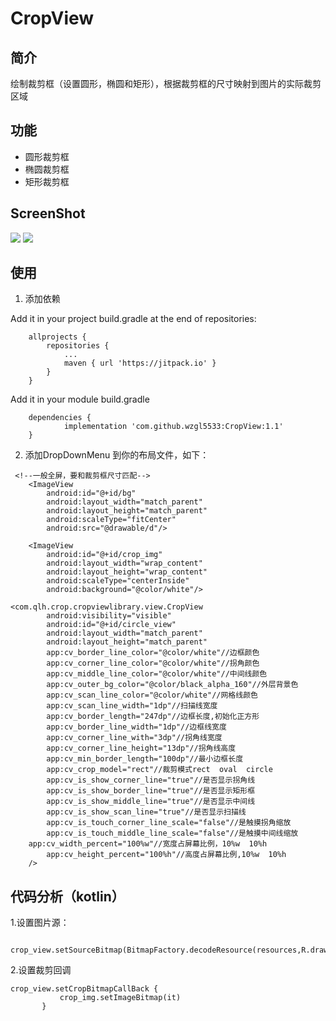# CropView

## 简介
绘制裁剪框（设置圆形，椭圆和矩形），根据裁剪框的尺寸映射到图片的实际裁剪区域

## 功能
* 圆形裁剪框
* 椭圆裁剪框
* 矩形裁剪框

## ScreenShot
![](https://github.com/wzgl5533/CropView/blob/master/screenshot/1.gif)
![](https://github.com/wzgl5533/CropView/blob/master/screenshot/2.gif)

## 使用
1. 添加依赖

Add it in your project build.gradle at the end of repositories:
```
	allprojects {
		repositories {
			...
			maven { url 'https://jitpack.io' }
		}
	}
```
Add it in your module build.gradle
```
	dependencies {
	        implementation 'com.github.wzgl5533:CropView:1.1'
	}
```
2. 添加DropDownMenu 到你的布局文件，如下：
```
 <!--一般全屏，要和裁剪框尺寸匹配-->
    <ImageView
        android:id="@+id/bg"
        android:layout_width="match_parent"
        android:layout_height="match_parent"
        android:scaleType="fitCenter"
        android:src="@drawable/d"/>
	
    <ImageView
        android:id="@+id/crop_img"
        android:layout_width="wrap_content"
        android:layout_height="wrap_content"
        android:scaleType="centerInside"
        android:background="@color/white"/>
	
<com.qlh.crop.cropviewlibrary.view.CropView
        android:visibility="visible"
        android:id="@+id/circle_view"
        android:layout_width="match_parent"
        android:layout_height="match_parent"
        app:cv_border_line_color="@color/white"//边框颜色
        app:cv_corner_line_color="@color/white"//拐角颜色
        app:cv_middle_line_color="@color/white"//中间线颜色
        app:cv_outer_bg_color="@color/black_alpha_160"//外层背景色
        app:cv_scan_line_color="@color/white"//网格线颜色
        app:cv_scan_line_width="1dp"//扫描线宽度
        app:cv_border_length="247dp"//边框长度,初始化正方形
        app:cv_border_line_width="1dp"//边框线宽度
        app:cv_corner_line_with="3dp"//拐角线宽度
        app:cv_corner_line_height="13dp"//拐角线高度
        app:cv_min_border_length="100dp"//最小边框长度
        app:cv_crop_model="rect"//裁剪模式rect  oval  circle
        app:cv_is_show_corner_line="true"//是否显示拐角线
        app:cv_is_show_border_line="true"//是否显示矩形框
        app:cv_is_show_middle_line="true"//是否显示中间线
        app:cv_is_show_scan_line="true"//是否显示扫描线
        app:cv_is_touch_corner_line_scale="false"//是触摸拐角缩放
        app:cv_is_touch_middle_line_scale="false"//是触摸中间线缩放
	app:cv_width_percent="100%w"//宽度占屏幕比例，10%w  10%h
        app:cv_height_percent="100%h"//高度占屏幕比例,10%w  10%h
	/>
```

## 代码分析（kotlin）

1.设置图片源：
```
 crop_view.setSourceBitmap(BitmapFactory.decodeResource(resources,R.drawable.d))
 ```
 2.设置裁剪回调
 ```
 crop_view.setCropBitmapCallBack {
            crop_img.setImageBitmap(it)
        }
```
 
